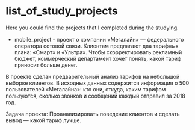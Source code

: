 # list_of_study_projects
Here you could find the projects that I completed during the studying.

* mobile_project - проект о компании «Мегалайн» — федерального оператора сотовой связи. Клиентам предлагают два тарифных плана: «Смарт» и «Ультра». Чтобы скорректировать рекламный бюджет, коммерческий департамент хочет понять, какой тариф приносит больше денег.

В проекте сделан предварительный анализ тарифов на небольшой выборке клиентов. В исходных данных содержится информация о 500 пользователей «Мегалайна»: кто они, откуда, каким тарифом пользуются, сколько звонков и сообщений каждый отправил за 2018 год.

Задача проекта: Проанализировать поведение клиентов и сделать вывод — какой тариф лучше.
